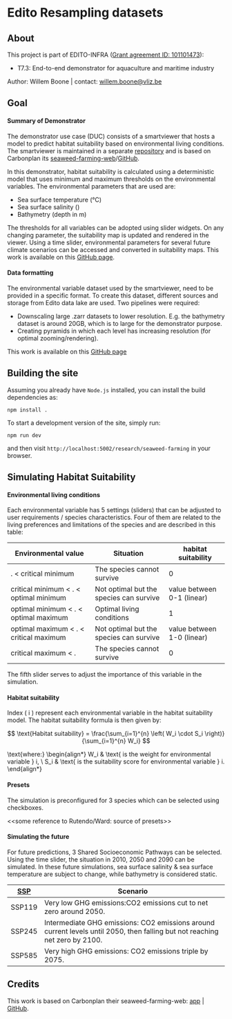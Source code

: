 # Edito Resampling datasets

## About
This project is part of EDITO-INFRA ([Grant agreement ID: 101101473](https://doi.org/10.3030/101101473)):
- T7.3: End-to-end demonstrator for aquaculture and maritime industry

Author: Willem Boone | contact: [willem.boone@vliz.be](willem.boone@vliz.be)

## Goal
#### Summary of Demonstrator
The demonstrator use case (DUC) consists of a smartviewer that hosts a model to predict habitat suitability based on environmental living conditions. The smartviewer is maintained in a separate [repository](https://github.com/willem0boone/Edito_model_viewer) and is based on Carbonplan its [seaweed-farming-web](https://carbonplan.org/research/seaweed-farming)/[GitHub](https://github.com/carbonplan/seaweed-farming-web).

In this demonstrator, habitat suitability is calculated using a deterministic model that uses minimum and maximum thresholds on the environmental variables.
 The environmental parameters that are used are: 

- Sea surface temperature (°C)
- Sea surface salinity ()
- Bathymetry (depth in m) 

The thresholds for all variables can be adopted using slider widgets. On any changing parameter, the suitability map is updated and rendered in the viewer. Using a time slider, environmental parameters for several future climate scenarios can be accessed and converted in suitability maps.
This work is available on this [GitHub page](https://github.com/willem0boone/Edito_model_viewer). 

#### Data formatting
The environmental variable dataset used by the smartviewer, need to be provided in a specific format. To create this dataset, different sources and storage from Edito data lake are used. Two pipelines were required: 
- Downscaling large .zarr datasets to lower resolution. E.g. the bathymetry dataset is around 20GB, which is to large for the demonstrator purpose.
- Creating pyramids in which each level has increasing resolution (for optimal zooming/rendering).

This work is available on this [GitHub page](https://github.com/willem0boone/Edito_resampling_datasets)

## Building the site

Assuming you already have `Node.js` installed, you can install the build dependencies as:

```shell
npm install .
```

To start a development version of the site, simply run:

```shell
npm run dev
```

and then visit `http://localhost:5002/research/seaweed-farming` in your browser.

## Simulating Habitat Suitability

#### Environmental living conditions
Each environmental variable has 5 settings (sliders) that can be adjusted to user requirements / species characteristics. Four of them are related to the living preferences and limitations of the species and are described in this table:  


| Environmental value				| Situation 					| habitat suitability 		|
|-------					|-----						|------------			|
|                     .  < critical minimum  	| The species cannot survive 			| 0	   			|
| critical minimum <  .  < optimal minimum   	| Not optimal but the species can survive  	| value between 0-1 (linear) 	|
| optimal minimum  <  .  < optimal maximum	| Optimal living conditions  			| 1     			|
| optimal maximum  <  .  < critical maximum	| Not optimal but the species can survive  	| value between 1-0 (linear)   	|
| critical maximum <  . 			| The species cannot survive 			| 0     			|

The fifth slider serves to adjust the importance of this variable in the simulation.

#### Habitat suitability

Index \( i \) represent each environmental variable in the habitat suitability model. The habitat suitability formula is then given by:


$$
\text{Habitat suitability} = \frac{\sum_{i=1}^{n} \left( W_i \cdot S_i \right)}{\sum_{i=1}^{n} W_i}
$$

\text{where:}
\begin{align*}
W_i & \text{ is the weight for environmental variable } i, \\
S_i & \text{ is the suitability score for environmental variable } i.
\end{align*}


#### Presets
The simulation is preconfigured for 3 species which can be selected using checkboxes.

<<some reference to Rutendo/Ward: source of presets>>


#### Simulating the future
For future predictions, 3 Shared Socioeconomic Pathways can be selected. Using the time slider, the situation in 2010, 2050 and 2090 can be simulated. In these future simulations, sea surface salinity & sea surface temperature are subject to change, while bathymetry is considered static.

 
| [SSP](https://en.wikipedia.org/wiki/Shared_Socioeconomic_Pathways) 	|  Scenario 															|
|-------   								|-----------------														|
| SSP119  								| Very low GHG emissions:CO2 emissions cut to net zero around 2050. 								|
| SSP245   								| Intermediate GHG emissions: CO2 emissions around current levels until 2050, then falling but not reaching net zero by 2100.    |
| SSP585   								| Very high GHG emissions: CO2 emissions triple by 2075.    									|

## Credits
This work is based on Carbonplan their seaweed-farming-web: [app](https://carbonplan.org/research/seaweed-farming) | [GitHub](https://github.com/carbonplan/seaweed-farming-web). 
